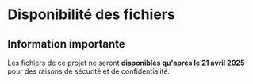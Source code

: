 #  Disponibilité des fichiers

##  Information importante
Les fichiers de ce projet ne seront **disponibles qu'après le 21 avril 2025** pour des raisons de sécurité et de confidentialité.

